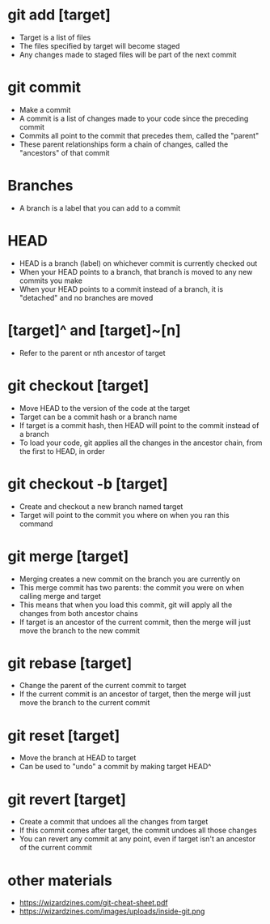 # git add [target]
- Target is a list of files
- The files specified by target will become staged
- Any changes made to staged files will be part of the next commit

# git commit
- Make a commit
- A commit is a list of changes made to your code since the preceding commit
- Commits all point to the commit that precedes them, called the "parent"
- These parent relationships form a chain of changes, called the "ancestors" of that commit

# Branches
- A branch is a label that you can add to a commit

# HEAD
- HEAD is a branch (label) on whichever commit is currently checked out
- When your HEAD points to a branch, that branch is moved to any new commits you make
- When your HEAD points to a commit instead of a branch, it is "detached" and no branches are moved

# [target]^ and [target]~[n]
- Refer to the parent or nth ancestor of target

# git checkout [target]
- Move HEAD to the version of the code at the target
- Target can be a commit hash or a branch name
- If target is a commit hash, then HEAD will point to the commit instead of a branch
- To load your code, git applies all the changes in the ancestor chain, from the first to HEAD, in order

# git checkout -b [target]
- Create and checkout a new branch named target
- Target will point to the commit you where on when you ran this command

# git merge [target]
- Merging creates a new commit on the branch you are currently on
- This merge commit has two parents: the commit you were on when calling merge and target
- This means that when you load this commit, git will apply all the changes from both ancestor chains
- If target is an ancestor of the current commit, then the merge will just move the branch to the new commit

# git rebase [target]
- Change the parent of the current commit to target
- If the current commit is an ancestor of target, then the merge will just move the branch to the current commit

# git reset [target]
- Move the branch at HEAD to target
- Can be used to "undo" a commit by making target HEAD^

# git revert [target]
- Create a commit that undoes all the changes from target
- If this commit comes after target, the commit undoes all those changes
- You can revert any commit at any point, even if target isn't an ancestor of the current commit

# other materials
- https://wizardzines.com/git-cheat-sheet.pdf
- https://wizardzines.com/images/uploads/inside-git.png
